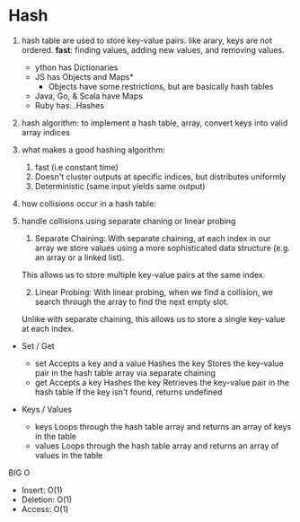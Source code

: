 # Hash

1. hash table
   are used to store key-value pairs.
   like arary, keys are not ordered.
   **fast**: finding values, adding new values, and removing values.

   - ython has Dictionaries
   - JS has Objects and Maps\*
     - Objects have some restrictions, but are basically hash tables
   - Java, Go, & Scala have Maps
   - Ruby has...Hashes

2) hash algorithm:
   to implement a hash table, array, convert keys into valid array indices

3) what makes a good hashing algorithm:

   1. fast (i.e constant time)
   2. Doesn't cluster outputs at specific indices, but distributes uniformly
   3. Deterministic (same input yields same output)

4) how collisions occur in a hash table:

5. handle collisions using separate chaning or linear probing

   1. Separate Chaining:
      With separate chaining, at each index in our array we store values using a more sophisticated data structure (e.g. an array or a linked list).

   This allows us to store multiple key-value pairs at the same index.

   2. Linear Probing:
      With linear probing, when we find a collision, we search through the array to find the next empty slot.

   Unlike with separate chaining, this allows us to store a single key-value at each index.

- Set / Get

  - set
    Accepts a key and a value
    Hashes the key
    Stores the key-value pair in the hash table array via separate chaining
  - get
    Accepts a key
    Hashes the key
    Retrieves the key-value pair in the hash table
    If the key isn't found, returns undefined

- Keys / Values
  - keys
    Loops through the hash table array and returns an array of keys in the table
  - values
    Loops through the hash table array and returns an array of values in the table

BIG O

- Insert: O(1)
- Deletion: O(1)
- Access: O(1)
